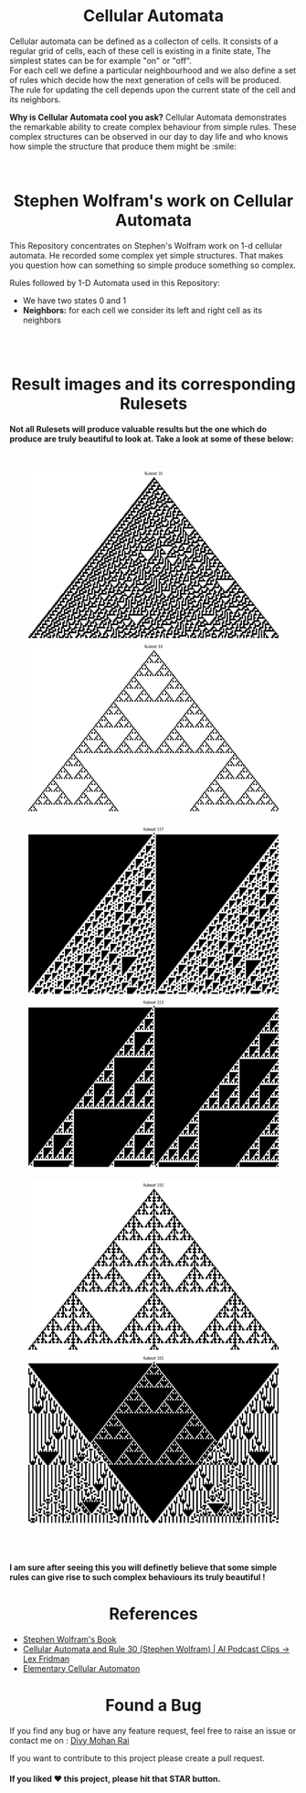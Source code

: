 <h1 align="center">Cellular Automata</h1>

<p> Cellular automata can be defined as a collecton of cells. It consists of a regular grid of cells, each of these cell is existing in a finite state, The simplest states can be for example "on" or "off".<br>
For each cell we define a particular neighbourhood and we also define a set of rules which decide how the next generation of cells will be produced.
<br>
The rule for updating the cell depends upon the current state of the cell and its neighbors.
</p>

<p><b>Why is Cellular Automata cool you ask?</b> Cellular Automata demonstrates the remarkable ability to create complex behaviour from simple rules. These complex structures can be observed in our day to day life and who knows how simple the structure that produce them might be :smile: </p>

<br>
<h1 align="center">Stephen Wolfram's work on Cellular Automata</h1>
<p> This Repository concentrates on Stephen's Wolfram work on 1-d cellular automata. He recorded some complex yet simple structures. That makes you question how can something so simple produce something so complex.</p>
<p> Rules followed by 1-D Automata used in this Repository: </p>
<ul>
<li> We have two states 0 and 1 </li>
<li> <b> Neighbors:</b> for each cell we consider its left and right cell as its neighbors</li>
</ul>

<br><br>
<h1 align="center">Result images and its corresponding Rulesets</h1>
<p><b>Not all Rulesets will produce valuable results but the one which do produce are truly beautiful to look at. Take a look at some of these below:</b></p><br>
<p align="center">
<img src="ca_output/30.png" width="450px" height="300px"><img src="ca_output/18.png" width="450px" height="300px"> <br> <br>
<img src="ca_output/137.png" width="450px" height="300px"><img src="ca_output/153.png" width="450px" height="300px"> <br> <br>
<img src="ca_output/150.png" width="450px" height="300px"><img src="ca_output/165.png" width="450px" height="300px"> 

<br><br>
<p><b>I am sure after seeing this you will definetly believe that some simple rules can give rise to such complex behaviours its truly beautiful !</b></p>
<!-- <img src="https://github.com/divy-14/Neural-Style-Transfer/blob/main/images/style-images/mosaic.jpg" width="300px" height="300px"> -->
</p>

<h1 align="center">References</h1>
<ul>
<li><a href="https://www.wolframscience.com/nks/">Stephen Wolfram's Book</a></li>
<li><a href="https://youtu.be/VguG_y05Xe8" >Cellular Automata and Rule 30 (Stephen Wolfram) | AI Podcast Clips -> Lex Fridman</a></li>
<li><a href="https://mathworld.wolfram.com/ElementaryCellularAutomaton.html">Elementary Cellular Automaton</a></li>
</ul>


<h1 align="center">Found a Bug</h1>
<p> 
If you find any bug or have any feature request, feel free to raise an issue or contact me on : <a href="mailto:divymohanrai@gmail.com"> Divy Mohan Rai </a>
</p>
<p>
If you want to contribute to this project please create a pull request.
</p>

#### If you liked ♥ this project, please hit that **STAR** button.
